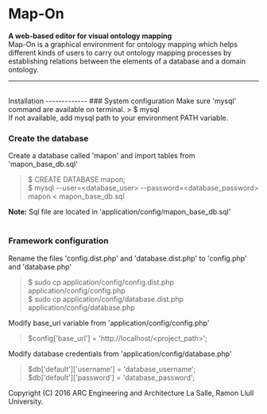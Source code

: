 # Map-On
**A web-based editor for visual ontology mapping** <br>
Map-On is a graphical environment for ontology mapping which helps different kinds of users to carry out ontology mapping processes by establishing relations between the elements of a database and a domain ontology.

----------
<br>
Installation
-------------
### System configuration
Make sure 'mysql' command are available on terminal.
> $ mysql <br>
If not available, add mysql path to your environment PATH variable.

### Create the database
Create a database called 'mapon' and import tables from 'mapon_base_db.sql'

> $ CREATE DATABASE mapon; <br>
> $ mysql --user=<database_user> --password=<database_password> mapon < mapon_base_db.sql

**Note:** Sql file are located in 'application/config/mapon_base_db.sql'
<br><br>
### Framework configuration
Rename the files 'config.dist.php' and 'database.dist.php' to 'config.php' and 'database.php'
> $ sudo cp application/config/config.dist.php application/config/config.php <br>
> $ sudo cp application/config/database.dist.php application/config/database.php 

Modify base_url variable from 'application/config/config.php'
> $config['base_url'] = 'http://localhost/<project_path>';

Modify database credentials from 'application/config/database.php'
> $db['default']['username'] = 'database_username'; <br>
> $db['default']['password'] = 'database_password';

Copyright (C) 2016 ARC Engineering and Architecture La Salle, Ramon Llull University.
